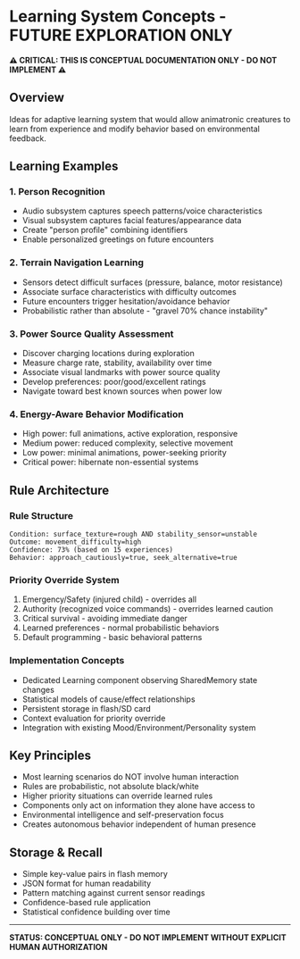 # Learning System Concepts - FUTURE EXPLORATION ONLY

**⚠️ CRITICAL: THIS IS CONCEPTUAL DOCUMENTATION ONLY - DO NOT IMPLEMENT ⚠️**

## Overview
Ideas for adaptive learning system that would allow animatronic creatures to learn from experience and modify behavior based on environmental feedback.

## Learning Examples

### 1. Person Recognition
- Audio subsystem captures speech patterns/voice characteristics
- Visual subsystem captures facial features/appearance data
- Create "person profile" combining identifiers
- Enable personalized greetings on future encounters

### 2. Terrain Navigation Learning
- Sensors detect difficult surfaces (pressure, balance, motor resistance)
- Associate surface characteristics with difficulty outcomes
- Future encounters trigger hesitation/avoidance behavior
- Probabilistic rather than absolute - "gravel 70% chance instability"

### 3. Power Source Quality Assessment
- Discover charging locations during exploration
- Measure charge rate, stability, availability over time
- Associate visual landmarks with power source quality
- Develop preferences: poor/good/excellent ratings
- Navigate toward best known sources when power low

### 4. Energy-Aware Behavior Modification
- High power: full animations, active exploration, responsive
- Medium power: reduced complexity, selective movement
- Low power: minimal animations, power-seeking priority
- Critical power: hibernate non-essential systems

## Rule Architecture

### Rule Structure
```
Condition: surface_texture=rough AND stability_sensor=unstable
Outcome: movement_difficulty=high  
Confidence: 73% (based on 15 experiences)
Behavior: approach_cautiously=true, seek_alternative=true
```

### Priority Override System
1. Emergency/Safety (injured child) - overrides all
2. Authority (recognized voice commands) - overrides learned caution
3. Critical survival - avoiding immediate danger
4. Learned preferences - normal probabilistic behaviors
5. Default programming - basic behavioral patterns

### Implementation Concepts
- Dedicated Learning component observing SharedMemory state changes
- Statistical models of cause/effect relationships
- Persistent storage in flash/SD card
- Context evaluation for priority override
- Integration with existing Mood/Environment/Personality system

## Key Principles
- Most learning scenarios do NOT involve human interaction
- Rules are probabilistic, not absolute black/white
- Higher priority situations can override learned rules
- Components only act on information they alone have access to
- Environmental intelligence and self-preservation focus
- Creates autonomous behavior independent of human presence

## Storage & Recall
- Simple key-value pairs in flash memory
- JSON format for human readability
- Pattern matching against current sensor readings
- Confidence-based rule application
- Statistical confidence building over time

---
**STATUS: CONCEPTUAL ONLY - DO NOT IMPLEMENT WITHOUT EXPLICIT HUMAN AUTHORIZATION**